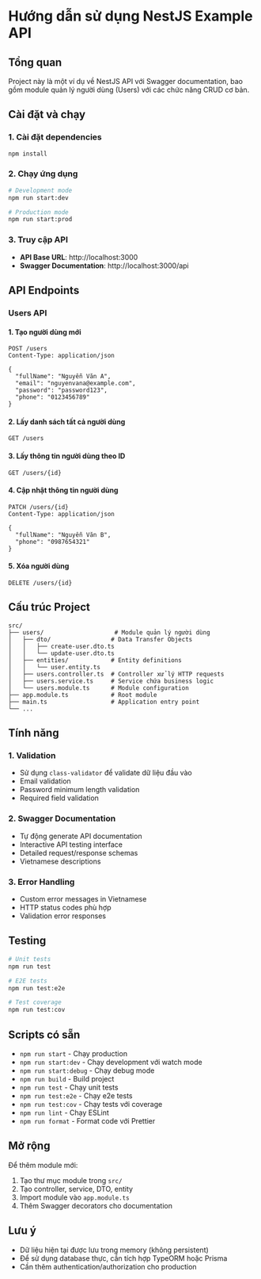 # Hướng dẫn sử dụng NestJS Example API

## Tổng quan
Project này là một ví dụ về NestJS API với Swagger documentation, bao gồm module quản lý người dùng (Users) với các chức năng CRUD cơ bản.

## Cài đặt và chạy

### 1. Cài đặt dependencies
```bash
npm install
```

### 2. Chạy ứng dụng
```bash
# Development mode
npm run start:dev

# Production mode
npm run start:prod
```

### 3. Truy cập API
- **API Base URL**: http://localhost:3000
- **Swagger Documentation**: http://localhost:3000/api

## API Endpoints

### Users API

#### 1. Tạo người dùng mới
```http
POST /users
Content-Type: application/json

{
  "fullName": "Nguyễn Văn A",
  "email": "nguyenvana@example.com",
  "password": "password123",
  "phone": "0123456789"
}
```

#### 2. Lấy danh sách tất cả người dùng
```http
GET /users
```

#### 3. Lấy thông tin người dùng theo ID
```http
GET /users/{id}
```

#### 4. Cập nhật thông tin người dùng
```http
PATCH /users/{id}
Content-Type: application/json

{
  "fullName": "Nguyễn Văn B",
  "phone": "0987654321"
}
```

#### 5. Xóa người dùng
```http
DELETE /users/{id}
```

## Cấu trúc Project

```
src/
├── users/                    # Module quản lý người dùng
│   ├── dto/                 # Data Transfer Objects
│   │   ├── create-user.dto.ts
│   │   └── update-user.dto.ts
│   ├── entities/            # Entity definitions
│   │   └── user.entity.ts
│   ├── users.controller.ts  # Controller xử lý HTTP requests
│   ├── users.service.ts     # Service chứa business logic
│   └── users.module.ts      # Module configuration
├── app.module.ts            # Root module
├── main.ts                  # Application entry point
└── ...
```

## Tính năng

### 1. Validation
- Sử dụng `class-validator` để validate dữ liệu đầu vào
- Email validation
- Password minimum length validation
- Required field validation

### 2. Swagger Documentation
- Tự động generate API documentation
- Interactive API testing interface
- Detailed request/response schemas
- Vietnamese descriptions

### 3. Error Handling
- Custom error messages in Vietnamese
- HTTP status codes phù hợp
- Validation error responses

## Testing

```bash
# Unit tests
npm run test

# E2E tests
npm run test:e2e

# Test coverage
npm run test:cov
```

## Scripts có sẵn

- `npm run start` - Chạy production
- `npm run start:dev` - Chạy development với watch mode
- `npm run start:debug` - Chạy debug mode
- `npm run build` - Build project
- `npm run test` - Chạy unit tests
- `npm run test:e2e` - Chạy e2e tests
- `npm run test:cov` - Chạy tests với coverage
- `npm run lint` - Chạy ESLint
- `npm run format` - Format code với Prettier

## Mở rộng

Để thêm module mới:

1. Tạo thư mục module trong `src/`
2. Tạo controller, service, DTO, entity
3. Import module vào `app.module.ts`
4. Thêm Swagger decorators cho documentation

## Lưu ý

- Dữ liệu hiện tại được lưu trong memory (không persistent)
- Để sử dụng database thực, cần tích hợp TypeORM hoặc Prisma
- Cần thêm authentication/authorization cho production
